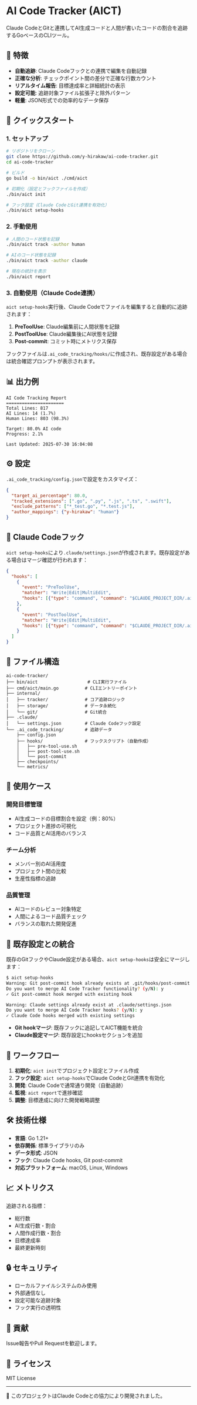 # AI Code Tracker (AICT)

Claude CodeとGitと連携してAI生成コードと人間が書いたコードの割合を追跡するGoベースのCLIツール。

## 🎯 特徴

- **自動追跡**: Claude Codeフックとの連携で編集を自動記録
- **正確な分析**: チェックポイント間の差分で正確な行数カウント
- **リアルタイム報告**: 目標達成率と詳細統計の表示
- **設定可能**: 追跡対象ファイル拡張子と除外パターン
- **軽量**: JSON形式での効率的なデータ保存

## 🚀 クイックスタート

### 1. セットアップ

```bash
# リポジトリをクローン
git clone https://github.com/y-hirakaw/ai-code-tracker.git
cd ai-code-tracker

# ビルド
go build -o bin/aict ./cmd/aict

# 初期化（設定とフックファイルを作成）
./bin/aict init

# フック設定（Claude CodeとGit連携を有効化）
./bin/aict setup-hooks
```

### 2. 手動使用

```bash
# 人間のコード状態を記録
./bin/aict track -author human

# AIのコード状態を記録  
./bin/aict track -author claude

# 現在の統計を表示
./bin/aict report
```

### 3. 自動使用（Claude Code連携）

`aict setup-hooks`実行後、Claude Codeでファイルを編集すると自動的に追跡されます：

1. **PreToolUse**: Claude編集前に人間状態を記録
2. **PostToolUse**: Claude編集後にAI状態を記録  
3. **Post-commit**: コミット時にメトリクス保存

フックファイルは`.ai_code_tracking/hooks/`に作成され、既存設定がある場合は統合確認プロンプトが表示されます。

## 📊 出力例

```
AI Code Tracking Report
======================
Total Lines: 817
AI Lines: 14 (1.7%)
Human Lines: 803 (98.3%)

Target: 80.0% AI code
Progress: 2.1%

Last Updated: 2025-07-30 16:04:08
```

## ⚙️ 設定

`.ai_code_tracking/config.json`で設定をカスタマイズ：

```json
{
  "target_ai_percentage": 80.0,
  "tracked_extensions": [".go", ".py", ".js", ".ts", ".swift"],
  "exclude_patterns": ["*_test.go", "*.test.js"],
  "author_mappings": {"y-hirakaw": "human"}
}
```

## 🔧 Claude Codeフック

`aict setup-hooks`により`.claude/settings.json`が作成されます。既存設定がある場合はマージ確認が行われます：

```json
{
  "hooks": [
    {
      "event": "PreToolUse",
      "matcher": "Write|Edit|MultiEdit",
      "hooks": [{"type": "command", "command": "$CLAUDE_PROJECT_DIR/.ai_code_tracking/hooks/pre-tool-use.sh"}]
    },
    {
      "event": "PostToolUse", 
      "matcher": "Write|Edit|MultiEdit",
      "hooks": [{"type": "command", "command": "$CLAUDE_PROJECT_DIR/.ai_code_tracking/hooks/post-tool-use.sh"}]
    }
  ]
}
```

## 📁 ファイル構造

```
ai-code-tracker/
├── bin/aict                   # CLI実行ファイル
├── cmd/aict/main.go          # CLIエントリーポイント
├── internal/
│   ├── tracker/              # コア追跡ロジック
│   ├── storage/              # データ永続化
│   └── git/                  # Git統合
├── .claude/
│   └── settings.json         # Claude Codeフック設定
└── .ai_code_tracking/        # 追跡データ
    ├── config.json
    ├── hooks/                # フックスクリプト（自動作成）
    │   ├── pre-tool-use.sh
    │   ├── post-tool-use.sh
    │   └── post-commit
    ├── checkpoints/
    └── metrics/
```

## 🎯 使用ケース

### 開発目標管理
- AI生成コードの目標割合を設定（例：80%）
- プロジェクト進捗の可視化
- コード品質とAI活用のバランス

### チーム分析
- メンバー別のAI活用度
- プロジェクト間の比較
- 生産性指標の追跡

### 品質管理
- AIコードのレビュー対象特定
- 人間によるコード品質チェック
- バランスの取れた開発促進

## 🔗 既存設定との統合

既存のGitフックやClaude設定がある場合、`aict setup-hooks`は安全にマージします：

```bash
$ aict setup-hooks
Warning: Git post-commit hook already exists at .git/hooks/post-commit
Do you want to merge AI Code Tracker functionality? (y/N): y
✓ Git post-commit hook merged with existing hook

Warning: Claude settings already exist at .claude/settings.json  
Do you want to merge AI Code Tracker hooks? (y/N): y
✓ Claude Code hooks merged with existing settings
```

- **Git hookマージ**: 既存フックに追記してAICT機能を統合
- **Claude設定マージ**: 既存設定にhooksセクションを追加

## 🔄 ワークフロー

1. **初期化**: `aict init`でプロジェクト設定とファイル作成
2. **フック設定**: `aict setup-hooks`でClaude CodeとGit連携を有効化
3. **開発**: Claude Codeで通常通り開発（自動追跡）
4. **監視**: `aict report`で進捗確認
5. **調整**: 目標達成に向けた開発戦略調整

## 🛠️ 技術仕様

- **言語**: Go 1.21+
- **依存関係**: 標準ライブラリのみ
- **データ形式**: JSON
- **フック**: Claude Code hooks, Git post-commit
- **対応プラットフォーム**: macOS, Linux, Windows

## 📈 メトリクス

追跡される指標：
- 総行数
- AI生成行数・割合
- 人間作成行数・割合
- 目標達成率
- 最終更新時刻

## 🔒 セキュリティ

- ローカルファイルシステムのみ使用
- 外部通信なし
- 設定可能な追跡対象
- フック実行の透明性

## 🤝 貢献

Issue報告やPull Requestを歓迎します。

## 📄 ライセンス

MIT License

---

🤖 このプロジェクトはClaude Codeとの協力により開発されました。